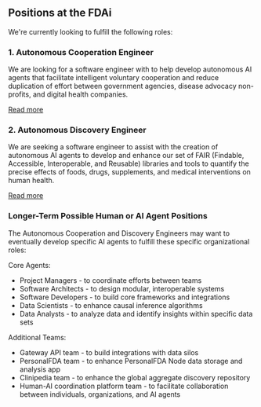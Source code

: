 ## Positions at the FDAi

We're currently looking to fulfill the following roles:

### 1. Autonomous Cooperation Engineer

We are looking for a software engineer with to help develop autonomous AI agents that facilitate intelligent voluntary cooperation and reduce duplication of effort between government agencies, disease advocacy non-profits, and digital health companies.

[Read more](cooperation-ai-engineer.md)

### 2. Autonomous Discovery Engineer

We are seeking a software engineer to assist with the creation of autonomous AI agents to develop and enhance our set of FAIR (Findable, Accessible, Interoperable, and Reusable) libraries and tools to quantify the precise effects of foods, drugs, supplements, and medical interventions on human health.

[Read more](discovery-ai-engineer.md)

### Longer-Term Possible Human or AI Agent Positions

The Autonomous Cooperation and Discovery Engineers may want to eventually develop specific AI agents to fulfill these specific organizational roles:

Core Agents:
- Project Managers - to coordinate efforts between teams
- Software Architects - to design modular, interoperable systems
- Software Developers - to build core frameworks and integrations
- Data Scientists - to enhance causal inference algorithms
- Data Analysts - to analyze data and identify insights within specific data sets

Additional Teams:
- Gateway API team - to build integrations with data silos
- PersonalFDA team - to enhance PersonalFDA Node data storage and analysis app
- Clinipedia team - to enhance the global aggregate discovery repository 
- Human-AI coordination platform team - to facilitate collaboration between individuals, organizations, and AI agents

